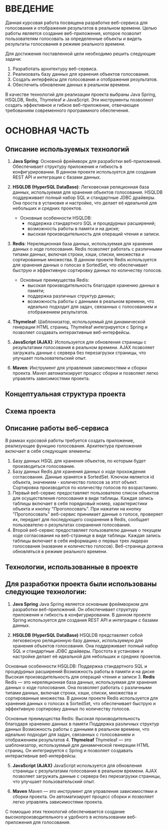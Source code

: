# ВВЕДЕНИЕ

Данная курсовая работа посвящена разработке веб-сервиса для голосования и отображения результатов в реальном времени. Целью работы является создание веб-приложения, которое позволит пользователям голосовать за определенные объекты и видеть результаты голосования в режиме реального времени. 

Для достижения поставленной цели необходимо решить следующие задачи:
1. Разработать архитектуру веб-сервиса.
2. Реализовать базу данных для хранения объектов голосования.
3. Создать интерфейсы для голосования и отображения результатов.
4. Обеспечить обновление данных в реальном времени.

В качестве технологий для реализации проекта выбраны Java Spring, HSQLDB, Redis, Thymeleaf и JavaScript. Эти инструменты позволяют создать эффективное и гибкое веб-приложение, отвечающее требованиям современного программного обеспечения.

# ОСНОВНАЯ ЧАСТЬ

## Описание используемых технологий

1. **Java Spring**: Основной фреймворк для разработки веб-приложений. Обеспечивает структуру приложения и гибкость в конфигурировании. В данном проекте используется для создания REST API и интеграции с базами данных.
   
2. **HSQLDB (HyperSQL DataBase)**: Легковесная реляционная база данных, используемая для хранения объектов голосования. HSQLDB поддерживает полный набор SQL и стандартные JDBC драйверы. Она проста в установке и настройке, что делает её идеальной для небольших и средних проектов.
   - Основные особенности HSQLDB:
     - поддержка стандартного SQL и процедурных расширений;
     - возможность работы в памяти и на диске;
     - высокая производительность для операций чтения и записи.

3. **Redis**: Нереляционная база данных, используемая для хранения данных о ходе голосования. Redis позволяет работать с различными типами данных, включая строки, хэши, списки, множества и сортированные множества. В данном проекте Redis используется для хранения данных о голосах в SortedSet, что обеспечивает быструю и эффективную сортировку данных по количеству голосов.
   - Основные преимущества Redis:
     - высокая производительность благодаря хранению данных в памяти;
     - поддержка различных структур данных;
     - возможность работы с данными в реальном времени, что идеально подходит для задач, связанных с голосованием и отображением результатов.

4. **Thymeleaf**: Шаблонизатор, используемый для динамической генерации HTML страниц. Thymeleaf интегрируется с Spring и позволяет создавать интерактивные веб-интерфейсы.

5. **JavaScript (AJAX)**: Используется для обновления страницы с результатами голосования в реальном времени. AJAX позволяет загружать данные с сервера без перезагрузки страницы, что улучшает пользовательский опыт.

6. **Maven**: Инструмент для управления зависимостями и сборки проекта. Maven автоматизирует процесс сборки и позволяет легко управлять зависимостями проекта.

## Концептуальная структура проекта

## Схема проекта

## Описание работы веб-сервиса

В рамках курсовой работы требуется создать приложение, реализующее функцию голосования. Архитектура приложения включает в себя следующие элементы:
1. Базу данных HSQL для хранения объектов, по которым будет производиться голосование.
2. Базу данных Redis для хранения данных о ходе прохождения согласования. Данные хранятся в SortedSet. Ключом является id объекта, значением - количество голосов за этот объект. Сортировка производится по количеству голосов по возрастанию.
3. Первый веб-сервис предоставляет пользователю список объектов для осуществления голосования в виде таблицы. Каждая запись таблицы включает в себя порядковый номер, характеристики объекта и кнопку "Проголосовать". При нажатии на кнопку "Проголосовать" веб-сервис принимает данные о голосе, проверяет их, передает для последующего сохранения в Redis, сообщает пользователю о результатах сохранения голосования.
4. Второй веб-сервис предоставляет пользователю данные о текущем ходе согласования на веб-странице в виде таблицы. Каждая запись таблицы включает в себя информацию о первых трех лидерах голосования (название и количество голосов). Веб-страница должна обновляться в режиме реального времени.

## Технологии, использованные в проекте
## Для разработки проекта были использованы следующие технологии:

1. **Java Spring**
Java Spring является основным фреймворком для разработки веб-приложений. Он обеспечивает структуру приложения и гибкость в конфигурировании. В данном проекте Spring используется для создания REST API и интеграции с базами данных.

2. **HSQLDB (HyperSQL DataBase)**
HSQLDB представляет собой легковесную реляционную базу данных, используемую для хранения объектов голосования. Она поддерживает полный набор SQL и стандартные JDBC драйверы. Простота в установке и настройке делает её идеальной для небольших и средних проектов.

Основные особенности HSQLDB:
Поддержка стандартного SQL и процедурных расширений
Возможность работы в памяти и на диске
Высокая производительность для операций чтения и записи
3. **Redis**
Redis — это нереляционная база данных, используемая для хранения данных о ходе голосования. Она позволяет работать с различными типами данных, включая строки, хэши, списки, множества и сортированные множества. В данном проекте Redis используется для хранения данных о голосах в SortedSet, что обеспечивает быструю и эффективную сортировку данных по количеству голосов.

Основные преимущества Redis:
Высокая производительность благодаря хранению данных в памяти
Поддержка различных структур данных
Возможность работы с данными в реальном времени, что идеально подходит для задач, связанных с голосованием и отображением результатов
4. **Thymeleaf**
Thymeleaf — это шаблонизатор, используемый для динамической генерации HTML страниц. Он интегрируется с Spring и позволяет создавать интерактивные веб-интерфейсы.

5. **JavaScript (AJAX)**
JavaScript используется для обновления страницы с результатами голосования в реальном времени. AJAX позволяет загружать данные с сервера без перезагрузки страницы, что улучшает пользовательский опыт.

6. **Maven**
Maven — это инструмент для управления зависимостями и сборки проекта. Он автоматизирует процесс сборки и позволяет легко управлять зависимостями проекта.

С помощью этих технологий обеспечивается создание высокопроизводительного и удобного в использовании веб-приложения для голосования.
